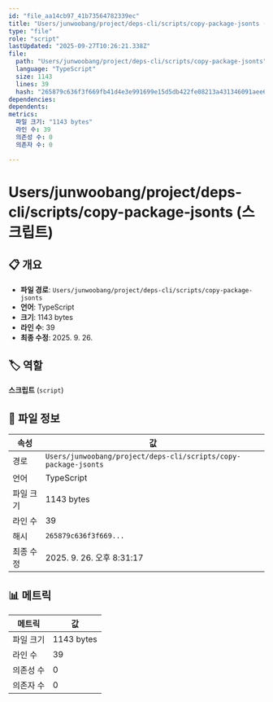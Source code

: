 ```yaml
---
id: "file_aa14cb97_41b73564782339ec"
title: "Users/junwoobang/project/deps-cli/scripts/copy-package-jsonts (스크립트)"
type: "file"
role: "script"
lastUpdated: "2025-09-27T10:26:21.338Z"
file:
  path: "Users/junwoobang/project/deps-cli/scripts/copy-package-jsonts"
  language: "TypeScript"
  size: 1143
  lines: 39
  hash: "265879c636f3f669fb41d4e3e991699e15d5db422fe08213a431346091aee6cf"
dependencies:
dependents:
metrics:
  파일 크기: "1143 bytes"
  라인 수: 39
  의존성 수: 0
  의존자 수: 0

---
```


# Users/junwoobang/project/deps-cli/scripts/copy-package-jsonts (스크립트)

## 📋 개요

- **파일 경로**: `Users/junwoobang/project/deps-cli/scripts/copy-package-jsonts`
- **언어**: TypeScript
- **크기**: 1143 bytes
- **라인 수**: 39
- **최종 수정**: 2025. 9. 26.

## 🏷️ 역할

**스크립트** (`script`)

## 📄 파일 정보

| 속성 | 값 |
|------|----|
| 경로 | `Users/junwoobang/project/deps-cli/scripts/copy-package-jsonts` |
| 언어 | TypeScript |
| 파일 크기 | 1143 bytes |
| 라인 수 | 39 |
| 해시 | `265879c636f3f669...` |
| 최종 수정 | 2025. 9. 26. 오후 8:31:17 |

## 📊 메트릭

| 메트릭 | 값 |
|--------|----|
| 파일 크기 | 1143 bytes |
| 라인 수 | 39 |
| 의존성 수 | 0 |
| 의존자 수 | 0 |

